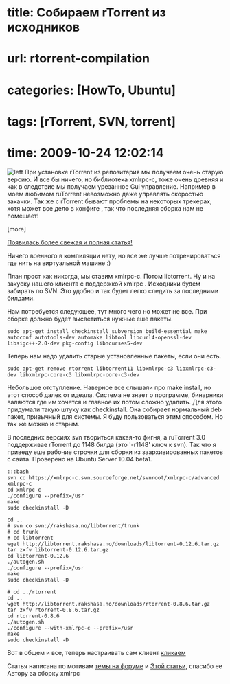 # title: Собираем rTorrent из исходников
# url: rtorrent-compilation
# categories: [HowTo, Ubuntu]
# tags: [rTorrent, SVN, torrent]
# time: 2009-10-24 12:02:14


![left](~transmission-logo.png)
При установке rTorrent из репозитария мы получаем очень старую версию. И все бы ничего, но библиотека xmlrpc-c, тоже очень древняя и как в следствие мы получаем урезанное Gui управление. Например в моем любимом ruTorrent невозможно даже управлять скоростью закачки. Так же с rTorrent бывают проблемы на некоторых трекерах, хотя может все дело в конфиге  , так что последняя сборка нам не помешает!

[more]

[Появилась более свежая и полная статья!](http://isudo.ru/2011/09/rtorrent-compilation-2/)

Ничего военного в компиляции нету, но все же лучше потренироваться где нить на виртуальной машине :)

План прост как никогда, мы ставим xmlrpc-c. Потом libtorrent. Ну и на закуску нашего клиента с поддержкой xmlrpc . Исходники будем забирать по SVN. Это удобно и так будет легко следить за последними билдами.

Нам потребуется следуюшее, тут много чего но может не все. При сборке должно будет высветиться нужные еше пакеты.

	sudo apt-get install checkinstall subversion build-essential make autoconf autotools-dev automake libtool libcurl4-openssl-dev libsigc++-2.0-dev pkg-config libncurses5-dev

Теперь нам надо удалить старые установленные пакеты, если они есть.

	sudo apt-get remove rtorrent libtorrent11 libxmlrpc-c3 libxmlrpc-c3-dev libxmlrpc-core-c3 libxmlrpc-core-c3-dev

Небольшое отступление. Наверное все слышали про make install, но этот способ далек от идеала. Система не знает о программе, бинарники валяются где им хочется и главное их потом сложно удалить. Для этого придумали такую штуку как checkinstall. Она собирает нормальный deb пакет, привычный для системы. Я буду пользоваться этим способом. Но так же можно и старым.

В последних версиях svn твориться какая-то фигня, а ruTorrent 3.0 поддерживае rTorrent до 1148 билда (это '-r1148'  ключ к svn). Так что я приведу еше рабочие строчки для сборки из заархивированных пакетов с сайта. Проверено на Ubuntu Server 10.04 beta1.

	:::bash
	svn co https://xmlrpc-c.svn.sourceforge.net/svnroot/xmlrpc-c/advanced xmlrpc-c
	cd xmlrpc-c
	./configure --prefix=/usr
	make
	sudo checkinstall -D

	cd ..
	# svn co svn://rakshasa.no/libtorrent/trunk
	# cd trunk
	# cd libtorrent
	wget http://libtorrent.rakshasa.no/downloads/libtorrent-0.12.6.tar.gz
	tar zxfv libtorrent-0.12.6.tar.gz
	cd libtorrent-0.12.6
	./autogen.sh
	./configure --prefix=/usr
	make
	sudo checkinstall -D

	# cd ../rtorrent
	cd ..
	wget http://libtorrent.rakshasa.no/downloads/rtorrent-0.8.6.tar.gz
	tar zxfv rtorrent-0.8.6.tar.gz
	cd rtorrent-0.8.6
	./autogen.sh
	./configure --with-xmlrpc-c --prefix=/usr
	make
	sudo checkinstall -D

Вот в общем и все, теперь настраивать сам клиент [кликаем](http://isudo.ru/2009/07/rutorrent-gui-for-rtorrent/)

Статья написана по мотивам [темы на форуме](http://forum.ubuntu.ru/index.php?topic=70377.0) и [Этой статьи](http://www.permlug.org/node/3941/), спасибо ее Автору за сборку xmlrpc
